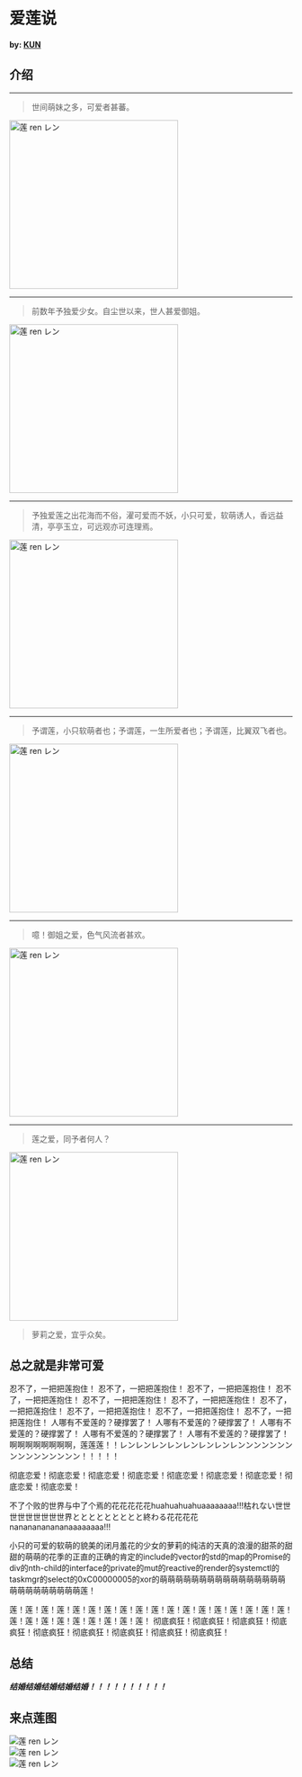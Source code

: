 # 爱莲说

#### by: [KUN](https://github.com/KUN1007)

## 介绍

------


> 世间萌妹之多，可爱者甚蕃。

<img src="./image/1.jpg" width="300" alt="莲 ren レン">

------
> 前数年予独爱少女。自尘世以来，世人甚爱御姐。

<img src="./image/3.jpg" width="300" alt="莲 ren レン">

------
> 予独爱莲之出花海而不俗，濯可爱而不妖，小只可爱，软萌诱人，香远益清，亭亭玉立，可远观亦可连理焉。

<img src="./image/4.jpg" width="300" alt="莲 ren レン">

------
> 予谓莲，小只软萌者也；予谓莲，一生所爱者也；予谓莲，比翼双飞者也。

<img src="./image/6.jpg" width="300" alt="莲 ren レン">

------
> 噫！御姐之爱，色气风流者甚欢。

<img src="./image/5.jpg" width="300" alt="莲 ren レン">

------
> 莲之爱，同予者何人？

<img src="./image/2.jpg" width="300" alt="莲 ren レン">

> 萝莉之爱，宜乎众矣。

## 总之就是非常可爱

忍不了，一把把莲抱住！
忍不了，一把把莲抱住！
忍不了，一把把莲抱住！
忍不了，一把把莲抱住！
忍不了，一把把莲抱住！
忍不了，一把把莲抱住！
忍不了，一把把莲抱住！
忍不了，一把把莲抱住！
忍不了，一把把莲抱住！
忍不了，一把把莲抱住！
人哪有不爱莲的？硬撑罢了！
人哪有不爱莲的？硬撑罢了！
人哪有不爱莲的？硬撑罢了！
人哪有不爱莲的？硬撑罢了！
人哪有不爱莲的？硬撑罢了！
啊啊啊啊啊啊啊啊，莲莲莲！！レンレンレンレンレンレンレンレンンンンンンンンンンンンンンンン！！！！！

彻底恋爱！彻底恋爱！彻底恋爱！彻底恋爱！彻底恋爱！彻底恋爱！彻底恋爱！彻底恋爱！彻底恋爱！

不了个败的世界与中了个焉的花花花花花huahuahuahuaaaaaaaa!!!枯れない世世世世世世世世世界ととととととととと終わる花花花花nananananananaaaaaaaa!!!

小只的可爱的软萌的貌美的闭月羞花的少女的萝莉的纯洁的天真的浪漫的甜茶的甜甜的萌萌的花季的正直的正确的肯定的include的vector的std的map的Promise的div的nth-child的interface的private的mut的reactive的render的systemctl的taskmgr的select的0xC00000005的xor的萌萌萌萌萌萌萌萌萌萌萌萌萌萌萌萌萌萌萌萌萌萌萌萌萌莲！

莲！莲！莲！莲！莲！莲！莲！莲！莲！莲！莲！莲！莲！莲！莲！莲！莲！莲！莲！莲！莲！莲！莲！莲！莲！莲！莲！
彻底疯狂！彻底疯狂！彻底疯狂！彻底疯狂！彻底疯狂！彻底疯狂！彻底疯狂！彻底疯狂！彻底疯狂！


## 总结

***结婚结婚结婚结婚结婚！！！！！！！！！！***

## 来点莲图

<img src="./image/Ren_01a.webp" alt="莲 ren レン">

<br/>

<img src="./image/Ren_03a.webp" alt="莲 ren レン">

<br/>

<img src="./image/Ren_04a.webp" alt="莲 ren レン">
